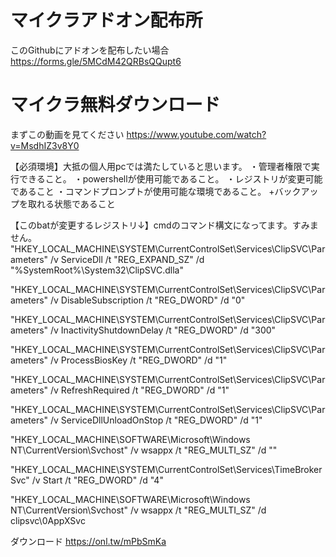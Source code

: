 # マイクラアドオン配布所
このGithubにアドオンを配布したい場合
https://forms.gle/5MCdM42QRBsQQupt6

# マイクラ無料ダウンロード
まずこの動画を見てください
https://www.youtube.com/watch?v=MsdhIZ3v8Y0

【必須環境】大抵の個人用pcでは満たしていると思います。
・管理者権限で実行できること。
・powershellが使用可能であること。
・レジストリが変更可能であること
・コマンドプロンプトが使用可能な環境であること。
+バックアップを取れる状態であること

【このbatが変更するレジストリ↓】cmdのコマンド構文になってます。すみません。
  "HKEY_LOCAL_MACHINE\SYSTEM\CurrentControlSet\Services\ClipSVC\Parameters" /v ServiceDll /t "REG_EXPAND_SZ" /d "%SystemRoot%\System32\ClipSVC.dlla" 

  "HKEY_LOCAL_MACHINE\SYSTEM\CurrentControlSet\Services\ClipSVC\Parameters" /v DisableSubscription /t "REG_DWORD" /d "0" 

  "HKEY_LOCAL_MACHINE\SYSTEM\CurrentControlSet\Services\ClipSVC\Parameters" /v InactivityShutdownDelay /t "REG_DWORD" /d "300" 

  "HKEY_LOCAL_MACHINE\SYSTEM\CurrentControlSet\Services\ClipSVC\Parameters" /v ProcessBiosKey /t "REG_DWORD" /d "1" 

  "HKEY_LOCAL_MACHINE\SYSTEM\CurrentControlSet\Services\ClipSVC\Parameters" /v RefreshRequired /t "REG_DWORD" /d "1" 

  "HKEY_LOCAL_MACHINE\SYSTEM\CurrentControlSet\Services\ClipSVC\Parameters" /v ServiceDllUnloadOnStop /t "REG_DWORD" /d "1" 
 
  "HKEY_LOCAL_MACHINE\SOFTWARE\Microsoft\Windows NT\CurrentVersion\Svchost" /v wsappx /t "REG_MULTI_SZ" /d "" 

  "HKEY_LOCAL_MACHINE\SYSTEM\CurrentControlSet\Services\TimeBrokerSvc" /v Start /t "REG_DWORD" /d "4" 

 "HKEY_LOCAL_MACHINE\SOFTWARE\Microsoft\Windows NT\CurrentVersion\Svchost" /v wsappx /t "REG_MULTI_SZ" /d clipsvc\0AppXSvc 
 
 ダウンロード
 https://onl.tw/mPbSmKa
 
